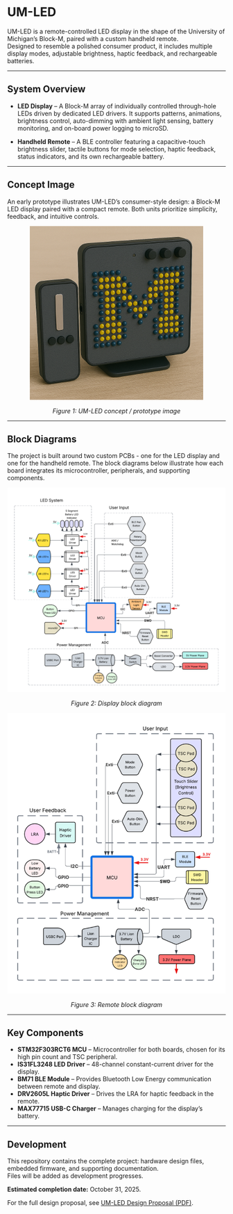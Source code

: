 # UM-LED

UM-LED is a remote-controlled LED display in the shape of the University of Michigan’s Block-M, paired with a custom handheld remote.  
Designed to resemble a polished consumer product, it includes multiple display modes, adjustable brightness, haptic feedback, and rechargeable batteries.

---

## System Overview

- **LED Display** – A Block-M array of individually controlled through-hole LEDs driven by dedicated LED drivers. It supports patterns, animations, brightness control, auto-dimming with ambient light sensing, battery monitoring, and on-board power logging to microSD.  

- **Handheld Remote** – A BLE controller featuring a capacitive-touch brightness slider, tactile buttons for mode selection, haptic feedback, status indicators, and its own rechargeable battery.

---

## Concept Image

An early prototype illustrates UM-LED’s consumer-style design: a Block-M LED display paired with a compact remote. Both units prioritize simplicity, feedback, and intuitive controls.  

<p align="center">
  <img src="https://github.com/zachmilan/UM-LED/raw/main/images/final_proto_img.png" alt="UM-LED concept / prototype image" width="400"/>
</p>
<p align="center"><em>Figure 1: UM-LED concept / prototype image</em></p>

---

## Block Diagrams

The project is built around two custom PCBs - one for the LED display and one for the handheld remote. The block diagrams below illustrate how each board integrates its microcontroller, peripherals, and supporting components.

<p align="center">
  <img src="https://github.com/zachmilan/UM-LED/raw/main/images/Display%20Block%20Diagram%20(2).png" alt="Display block diagram" width="600"/>
</p>
<p align="center"><em>Figure 2: Display block diagram</em></p>

<p align="center">
  <img src="https://github.com/zachmilan/UM-LED/raw/main/images/Remote%20Block%20Diagram%20(2).png" alt="Remote block diagram" width="600"/>
</p>
<p align="center"><em>Figure 3: Remote block diagram</em></p>

---

## Key Components

- **STM32F303RCT6 MCU** – Microcontroller for both boards, chosen for its high pin count and TSC peripheral.  
- **IS31FL3248 LED Driver** – 48-channel constant-current driver for the display.  
- **BM71 BLE Module** – Provides Bluetooth Low Energy communication between remote and display.  
- **DRV2605L Haptic Driver** – Drives the LRA for haptic feedback in the remote.  
- **MAX77715 USB-C Charger** – Manages charging for the display’s battery.  

---

## Development

This repository contains the complete project: hardware design files, embedded firmware, and supporting documentation.  
Files will be added as development progresses.  

**Estimated completion date:** October 31, 2025.  

For the full design proposal, see [UM-LED Design Proposal (PDF)](docs/UM-LED%20Design%20Proposal.pdf).
